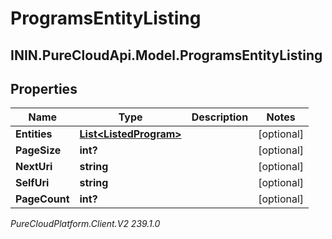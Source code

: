 # ProgramsEntityListing

## ININ.PureCloudApi.Model.ProgramsEntityListing

## Properties

|Name | Type | Description | Notes|
|------------ | ------------- | ------------- | -------------|
| **Entities** | [**List&lt;ListedProgram&gt;**](ListedProgram) |  | [optional] |
| **PageSize** | **int?** |  | [optional] |
| **NextUri** | **string** |  | [optional] |
| **SelfUri** | **string** |  | [optional] |
| **PageCount** | **int?** |  | [optional] |



_PureCloudPlatform.Client.V2 239.1.0_
